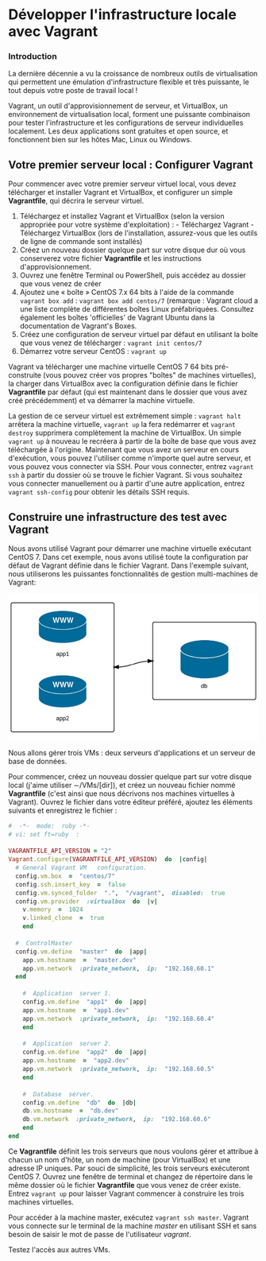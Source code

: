 Développer l'infrastructure locale avec Vagrant
===
### Introduction

La dernière décennie a vu la croissance de nombreux outils de virtualisation qui
permettent une émulation d'infrastructure flexible et très puissante, le tout
depuis votre poste de travail local !

Vagrant, un outil d'approvisionnement de serveur, et VirtualBox, un environnement
de virtualisation local, forment une puissante combinaison pour tester
l'infrastructure et les configurations de serveur individuelles localement.
Les deux applications sont gratuites et open source, et fonctionnent bien sur
les hôtes Mac, Linux ou Windows.

## Votre premier serveur local : Configurer Vagrant

Pour commencer avec votre premier serveur virtuel local, vous devez télécharger
et installer Vagrant et VirtualBox, et configurer un simple **Vagrantfile**, qui
décrira le serveur virtuel.

1. Téléchargez et installez Vagrant et VirtualBox (selon la version appropriée
  pour votre système d'exploitation) : - Téléchargez Vagrant - Téléchargez
  VirtualBox (lors de l'installation, assurez-vous que les outils de ligne de
  commande sont installés)
2. Créez un nouveau dossier quelque part sur votre disque dur où vous conserverez
votre fichier **Vagrantfile** et les instructions d'approvisionnement.
3. Ouvrez une fenêtre Terminal ou PowerShell, puis accédez au dossier que vous
venez de créer
4. Ajoutez une « boîte » CentOS 7.x 64 bits à l'aide de la commande
 `vagrant box add` : `vagrant box add centos/7` (remarque : Vagrant cloud a une
  liste complète de différentes boîtes Linux préfabriquées. Consultez également
  les boîtes 'officielles' de Vagrant Ubuntu dans la documentation de Vagrant's
  Boxes.
5. Créez une configuration de serveur virtuel par défaut en utilisant la boîte
 que vous venez de télécharger : `vagrant init centos/7`
6. Démarrez votre serveur CentOS : `vagrant up`

Vagrant va télécharger une machine virtuelle CentOS 7 64 bits pré-construite
(vous pouvez créer vos propres "boîtes" de machines virtuelles),
la charger dans VirtualBox avec la configuration définie dans le fichier
**Vagrantfile** par défaut (qui est maintenant dans le dossier que vous avez créé
précédemment) et va démarrer la machine virtuelle.

La gestion de ce serveur virtuel est extrêmement simple :
`vagrant halt` arrêtera la machine virtuelle,
`vagrant up` la fera redémarrer
et `vagrant destroy` supprimera complètement la machine de VirtualBox.
Un simple  `vagrant up` à nouveau le recréera à partir de la boîte de base que
 vous avez téléchargée à l'origine.
Maintenant que vous avez un serveur en cours d'exécution, vous pouvez l'utiliser
comme n'importe quel autre serveur, et vous pouvez vous connecter via SSH.
Pour vous connecter, entrez `vagrant ssh` à partir du dossier où se trouve le
fichier Vagrant. Si vous souhaitez vous connecter manuellement ou à partir d'une
autre application, entrez `vagrant ssh-config` pour obtenir les détails SSH requis.

## Construire une infrastructure des test avec Vagrant

Nous avons utilisé Vagrant pour démarrer une machine virtuelle exécutant CentOS 7.
Dans cet exemple, nous avons utilisé toute la configuration par défaut de Vagrant
définie dans le fichier Vagrant.
Dans l'exemple suivant, nous utiliserons les puissantes fonctionnalités de
gestion multi-machines de Vagrant:

![l'infrastructure](media/infrastructure.jpg)

Nous allons gérer trois VMs : deux serveurs d'applications et un serveur de base
de données.

Pour commencer, créez un nouveau dossier quelque part sur votre disque local
(j'aime utiliser ∼/VMs/[dir]), et créez un nouveau fichier nommé **Vagrantfile**
(c'est ainsi que nous décrivons nos machines virtuelles à Vagrant).
Ouvrez le fichier dans votre éditeur préféré, ajoutez les éléments suivants
et enregistrez le fichier :

``` ruby
#  -*-  mode:  ruby -*-
# vi: set ft=ruby  :

VAGRANTFILE_API_VERSION = "2"
Vagrant.configure(VAGRANTFILE_API_VERSION)  do  |config|
  # General Vagrant VM   configuration.
  config.vm.box  =  "centos/7"
  config.ssh.insert_key  =  false
  config.vm.synced_folder  ".",  "/vagrant",  disabled:  true
  config.vm.provider  :virtualbox  do  |v|
  	v.memory  =  1024
  	v.linked_clone  =  true
	end

  #  ControlMaster
  config.vm.define  "master"  do  |app|
    app.vm.hostname  =  "master.dev"
    app.vm.network  :private_network,  ip:  "192.168.60.1"
  end

	#  Application  server 1.
	config.vm.define  "app1"  do  |app|
  	app.vm.hostname  =  "app1.dev"
  	app.vm.network  :private_network,  ip:  "192.168.60.4"
	end

	#  Application  server 2.
	config.vm.define  "app2"  do  |app|
  	app.vm.hostname  =  "app2.dev"
  	app.vm.network  :private_network,  ip:  "192.168.60.5"
	end

	#  Database  server.
	config.vm.define  "db"  do  |db|
  	db.vm.hostname  =  "db.dev"
  	db.vm.network  :private_network,  ip:  "192.168.60.6"
	end
end
```
Ce **Vagrantfile** définit les trois serveurs que nous voulons gérer et attribue à
chacun un nom d'hôte, un nom de machine (pour VirtualBox) et une adresse IP uniques.
Par souci de simplicité, les trois serveurs exécuteront CentOS 7.
Ouvrez une fenêtre de terminal et changez de répertoire dans le même dossier où
le fichier **Vagrantfile** que vous venez de créer existe. Entrez `vagrant up` pour
laisser Vagrant commencer à construire les trois machines virtuelles.

Pour accéder à la machine master, exécutez `vagrant ssh master`. Vagrant vous
connecte sur le terminal de la machine _master_ en utilisant SSH et sans besoin
de saisir le mot de passe de l'utilisateur _vagrant_.

Testez l'accès aux autres VMs.
